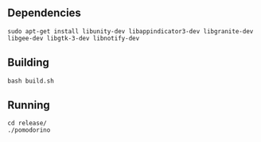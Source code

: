 
## Dependencies

	sudo apt-get install libunity-dev libappindicator3-dev libgranite-dev libgee-dev libgtk-3-dev libnotify-dev

## Building
	bash build.sh

## Running
	cd release/
	./pomodorino
